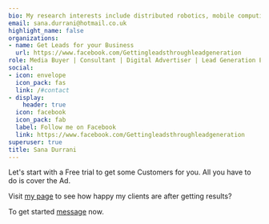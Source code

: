 ```yaml
---
bio: My research interests include distributed robotics, mobile computing and programmable matter.
email: sana.durrani@hotmail.co.uk
highlight_name: false
organizations:
- name: Get Leads for your Business
  url: https://www.facebook.com/Gettingleadsthroughleadgeneration
role: Media Buyer | Consultant | Digital Advertiser | Lead Generation Expert at Sana Marketing Solutions
social:
- icon: envelope
  icon_pack: fas
  link: /#contact
- display:
    header: true
  icon: facebook
  icon_pack: fab
  label: Follow me on Facebook
  link: https://www.facebook.com/Gettingleadsthroughleadgeneration
superuser: true
title: Sana Durrani
---
```


Let's start with a Free trial to get some Customers for you. All you have to do is cover the Ad.

Visit [my page](https://www.facebook.com/Gettingleadsthroughleadgeneration) to see how happy my clients are after getting results?

To get started [message](#contact) now.


